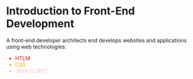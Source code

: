 <html>
<head>
</head>
<body>
<h1>Introduction to Front-End Development</h1>
<p>A front-end developer architects end develops websites and applications using web technologies:</p>
<ul>
<li style="color:red;">HTLM</li>
<li style="color:orange;">CSS</li>
<li style="color:pink;">JAVA SCRIPT </li>
</ul>
</body>
</html>